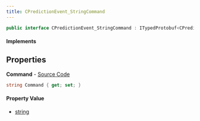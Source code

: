```yaml
---
title: CPredictionEvent_StringCommand
---
```


```csharp
public interface CPredictionEvent_StringCommand : ITypedProtobuf<CPredictionEvent_StringCommand>, INativeHandle
```

#### Implements

## Properties

**Command** - [Source Code](https://github.com/swiftly-solution/swiftlys2/blob/master/managed/src/SwiftlyS2.Generated/Protobufs/Interfaces/CPredictionEvent_StringCommand.cs#L13)

```csharp
string Command { get; set; }
```

#### Property Value

- [string](https://learn.microsoft.com/dotnet/api/system.string)

